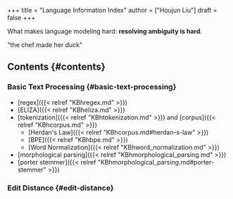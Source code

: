 +++
title = "Language Information Index"
author = ["Houjun Liu"]
draft = false
+++

What makes language modeling hard: **resolving ambiguity is hard**.

"the chef made her duck"


## Contents {#contents}


### Basic Text Processing {#basic-text-processing}

-   [regex]({{< relref "KBhregex.md" >}})
-   [ELIZA]({{< relref "KBheliza.md" >}})
-   [tokenization]({{< relref "KBhtokenization.md" >}}) and [corpus]({{< relref "KBhcorpus.md" >}})
    -   [Herdan's Law]({{< relref "KBhcorpus.md#herdan-s-law" >}})
    -   [BPE]({{< relref "KBhbpe.md" >}})
    -   [Word Normalization]({{< relref "KBhword_normalization.md" >}})
-   [morphological parsing]({{< relref "KBhmorphological_parsing.md" >}})
-   [porter stemmer]({{< relref "KBhmorphological_parsing.md#porter-stemmer" >}})


### Edit Distance {#edit-distance}
